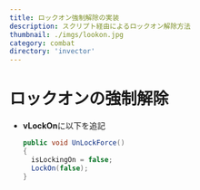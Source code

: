 ```yaml
---
title: ロックオン強制解除の実装
description: スクリプト経由によるロックオン解除方法
thumbnail: ./imgs/lookon.jpg
category: combat
directory: 'invector'
---
```


# ロックオンの強制解除

- **vLockOn**に以下を追記

  ``` csharp
  public void UnLockForce()
  {
    isLockingOn = false;
    LockOn(false);
  }
  ```
